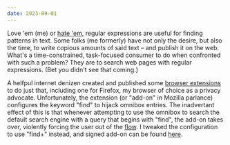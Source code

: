 ```yaml
---
date: 2023-09-01
---
```


Love 'em (me) or [hate 'em](https://groups.google.com/g/alt.religion.emacs/c/DR057Srw5-c/m/n1WCMEw5iCkJ), regular expressions are useful for finding patterns in text. Some folks (me formerly) have not only the desire, but also the time, to write copious amounts of said text &ndash; and publish it on the web. What's a time-constrained, task-focused consumer to do when confronted with such a problem? They are to search web pages with regular expressions. (Bet you didn't see that coming.)

A helfpul internet denizen created and published some [browser extensions](https://github.com/brandon1024/find) to do just that, including one for Firefox, my browser of choice as a privacy advocate. Unfortunately, the extension (or "add-on" in Mozilla parlance) configures the keyword "find" to hijack omnibox entries. The inadvertant effect of this is that whenever attempting to use the omnibox to search the default search engine with a query that begins with "find", the add-on takes over, violently forcing the user out of the [flow](https://devbizops.medium.com/getting-into-the-developer-flow-state-7b0e5c98eb8a). I tweaked the configuration to use "find+" instead, and signed add-on can be found [here](/assets/attachments/66e7ce7c1c3d41488a5d-2.2.3.xpi).
